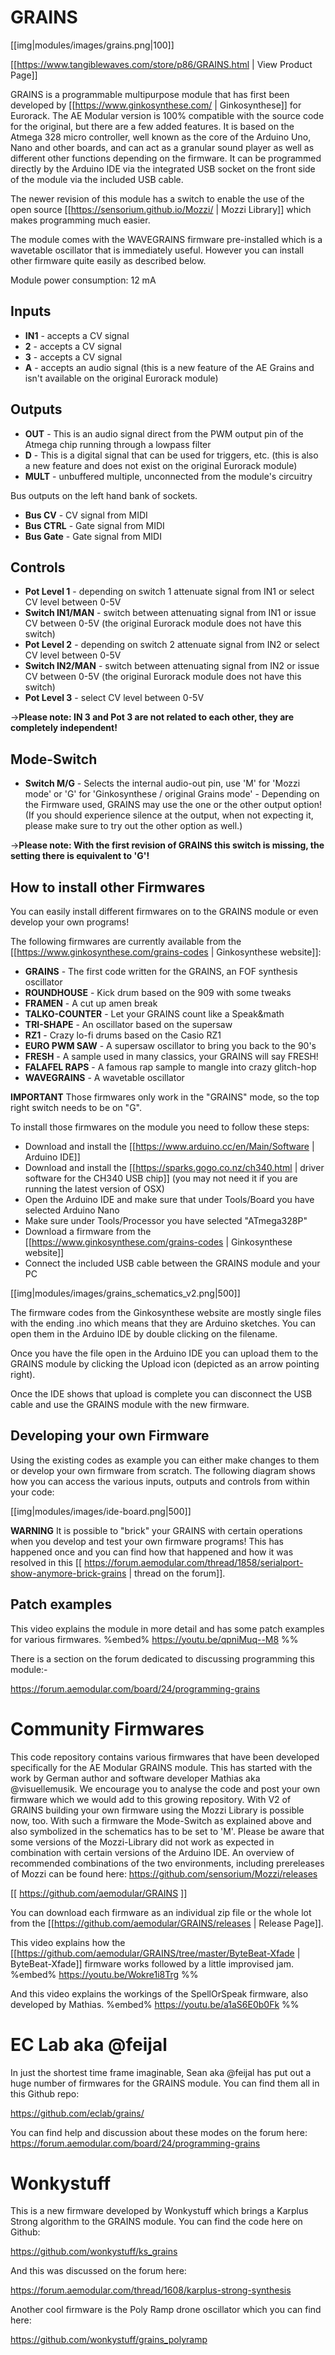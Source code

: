 # GRAINS
[[img|modules/images/grains.png|100]]

[[https://www.tangiblewaves.com/store/p86/GRAINS.html | View Product Page]]

GRAINS is a programmable multipurpose module that has first been developed by [[https://www.ginkosynthese.com/ | Ginkosynthese]] for Eurorack. The AE Modular version is 100% compatible with the source code for the original, but there are a few added features. It is based on the Atmega 328 micro controller, well known as the core of the Arduino Uno, Nano and other boards, and can act as a granular sound player as well as different other functions depending on the firmware. It can be programmed directly by the Arduino IDE via the integrated USB socket on the front side of the module via the included USB cable. 

The newer revision of this module has a switch to enable the use of the open source [[https://sensorium.github.io/Mozzi/ | Mozzi Library]] which makes programming much easier.

The module comes with the WAVEGRAINS firmware pre-installed which is a wavetable oscillator that is immediately useful. However you can install other firmware quite easily as described below.

Module power consumption: 12 mA

## Inputs
* **IN1** - accepts a CV signal
* **2** - accepts a CV signal
* **3** - accepts a CV signal
* **A** - accepts an audio signal (this is a new feature of the AE Grains and isn't available on the original Eurorack module)

## Outputs
* **OUT** - This is an audio signal direct from the PWM output pin of the Atmega chip running through a lowpass filter
* **D** - This is a digital signal that can be used for triggers, etc. (this is also a new feature and does not exist on the original Eurorack module)
* **MULT** - unbuffered multiple, unconnected from the module's circuitry

Bus outputs on the left hand bank of sockets.

* **Bus CV** - CV signal from MIDI
* **Bus CTRL** - Gate signal from MIDI
* **Bus Gate** - Gate signal from MIDI


## Controls
* **Pot Level 1** - depending on switch 1 attenuate signal from IN1 or select CV level between 0-5V
* **Switch IN1/MAN** - switch between attenuating signal from IN1 or issue CV between 0-5V (the original Eurorack module does not have this switch)
* **Pot Level 2** - depending on switch 2 attenuate signal from IN2 or select CV level between 0-5V
* **Switch IN2/MAN** - switch between attenuating signal from IN2 or issue CV between 0-5V (the original Eurorack module does not have this switch)
* **Pot Level 3** - select CV level between 0-5V

->**Please note: IN 3 and Pot 3 are not related to each other, they are completely independent!**

## Mode-Switch
* **Switch M/G** - Selects the internal audio-out pin, use 'M' for 'Mozzi mode' or 'G' for 'Ginkosynthese / original Grains mode'  - Depending on the Firmware used, GRAINS may use the one or the other output option! (If you should experience silence at the output, when not expecting it, please make sure to try out the other option as well.)


->**Please note: With the first revision of GRAINS this switch is missing, the setting there is equivalent to 'G'!**

## How to install other Firmwares

You can easily install different firmwares on to the GRAINS module or even develop your own programs! 

The following firmwares are currently available from the [[https://www.ginkosynthese.com/grains-codes | Ginkosynthese website]]:
* **GRAINS** - The first code written for the GRAINS, an FOF synthesis oscillator
* **ROUNDHOUSE** - Kick drum based on the 909 with some tweaks
* **FRAMEN** - A cut up amen break
* **TALKO-COUNTER** - Let your GRAINS count like a Speak&math
* **TRI-SHAPE** - An oscillator based on the supersaw
* **RZ1** - Crazy lo-fi drums based on the Casio RZ1
* **EURO PWM SAW** - A supersaw oscillator to bring you back to the 90's
* **FRESH** - A sample used in many classics, your GRAINS will say FRESH!
* **FALAFEL RAPS** - A famous rap sample to mangle into crazy glitch-hop
* **WAVEGRAINS** - A wavetable oscillator

**IMPORTANT** Those firmwares only work in the "GRAINS" mode, so the top right switch needs to be on "G".

To install those firmwares on the module you need to follow these steps:

* Download and install the [[https://www.arduino.cc/en/Main/Software | Arduino IDE]]
* Download and install the [[https://sparks.gogo.co.nz/ch340.html | driver software for the CH340 USB chip]] (you may not need it if you are running the latest version of OSX)
* Open the Arduino IDE and make sure that under Tools/Board you have selected Arduino Nano
* Make sure under Tools/Processor you have selected "ATmega328P"
* Download a firmware from the [[https://www.ginkosynthese.com/grains-codes | Ginkosynthese website]]
* Connect the included USB cable between the GRAINS module and your PC

[[img|modules/images/grains_schematics_v2.png|500]]


The firmware codes from the Ginkosynthese website are mostly single files with the ending .ino which means that they are Arduino sketches. You can open them in the Arduino IDE by double clicking on the filename.

Once you have the file open in the Arduino IDE you can upload them to the GRAINS module by clicking the Upload icon (depicted as an arrow pointing right).

Once the IDE shows that upload is complete you can disconnect the USB cable and use the GRAINS module with the new firmware.

## Developing your own Firmware
Using the existing codes as example you can either make changes to them or develop your own firmware from scratch. The following diagram shows how you can access the various inputs, outputs and controls from within your code:

[[img|modules/images/ide-board.png|500]]


**WARNING** It is possible to "brick" your GRAINS with certain operations when you develop and test your own firmware programs! This has happened once and you can find how that happened and how it was resolved in this [[ https://forum.aemodular.com/thread/1858/serialport-show-anymore-brick-grains | thread on the forum]].

## Patch examples

This video explains the module in more detail and has some patch examples for various firmwares.
%embed% https://youtu.be/qpniMuq--M8 %%

There is a section on the forum dedicated to discussing programming this module:-

https://forum.aemodular.com/board/24/programming-grains

# Community Firmwares

This code repository contains various firmwares that have been developed specifically for the AE Modular GRAINS module. This has started with the work by German author and software developer Mathias aka @visuellemusik. We encourage you to analyse the code and post your own firmware which we would add to this growing repository. With V2 of GRAINS building your own firmware using the Mozzi Library is possible now, too.
With such a firmware the Mode-Switch as explained above and also symbolized in the schematics has to be set to 'M'. Please be aware that some versions of the Mozzi-Library did not work as expected in combination with certain versions of the Arduino IDE. An overview of recommended combinations of the two environments, including prereleases of Mozzi can be found here: https://github.com/sensorium/Mozzi/releases

[[ https://github.com/aemodular/GRAINS ]]

You can download each firmware as an individual zip file or the whole lot from the [[https://github.com/aemodular/GRAINS/releases | Release Page]].

This video explains how the [[https://github.com/aemodular/GRAINS/tree/master/ByteBeat-Xfade | ByteBeat-Xfade]] firmware works followed by a little improvised jam.
%embed% https://youtu.be/Wokre1i8Trg %%

And this video explains the workings of the SpellOrSpeak firmware, also developed by Mathias.
%embed% https://youtu.be/a1aS6E0b0Fk %%

# EC Lab aka @feijal
In just the shortest time frame imaginable, Sean aka @feijal has put out a huge number of firmwares for the GRAINS module. You can find them all in this Github repo:

https://github.com/eclab/grains/

You can find help and discussion about these modes on the forum here: https://forum.aemodular.com/board/24/programming-grains

# Wonkystuff
This is a new firmware developed by Wonkystuff which brings a Karplus Strong algorithm to the GRAINS module. You can find the code here on Github:

https://github.com/wonkystuff/ks_grains

And this was discussed on the forum here:

https://forum.aemodular.com/thread/1608/karplus-strong-synthesis

Another cool firmware is the Poly Ramp drone oscillator which you can find here:

https://github.com/wonkystuff/grains_polyramp
